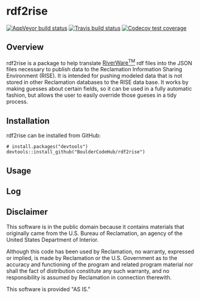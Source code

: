 rdf2rise
========================

<!-- badges: start -->
[![AppVeyor build status](https://ci.appveyor.com/api/projects/status/github/BoulderCodeHub/rdf2rise?branch=master&svg=true)](https://ci.appveyor.com/project/BoulderCodeHub/rdf2rise)  [![Travis build status](https://travis-ci.org/BoulderCodeHub/rdf2rise.svg?branch=master)](https://travis-ci.org/BoulderCodeHub/rdf2rise)  [![Codecov test coverage](https://codecov.io/gh/BoulderCodeHub/rdf2rise/branch/master/graph/badge.svg)](https://codecov.io/gh/BoulderCodeHub/rdf2rise?branch=master)
<!-- badges: end -->


## Overview

rdf2rise is a package to help translate [RiverWare<sup>TM</sup>](http://www.riverware.org) rdf files into the JSON files necessary to publish data to the Reclamation Information Sharing Environment (RISE). It is intended for pushing modeled data that is not stored in other Reclamation databases to the RISE data base. It works by making guesses about certain fields, so it can be used in a fully automatic fashion, but allows the user to easily override those gueses in a tidy process. 

## Installation

rdf2rise can be installed from GitHub:

```
# install.packages("devtools")
devtools::install_github("BoulderCodeHub/rdf2rise")
```

## Usage

## Log

## Disclaimer

This software is in the public domain because it contains materials that originally came from the U.S. Bureau of Reclamation, an agency of the United States Department of Interior.

Although this code has been used by Reclamation, no warranty, expressed or implied, is made by Reclamation or the U.S. Government as to the accuracy and functioning of the program and related program material nor shall the fact of distribution constitute any such warranty, and no responsibility is assumed by Reclamation in connection therewith.

This software is provided "AS IS."
